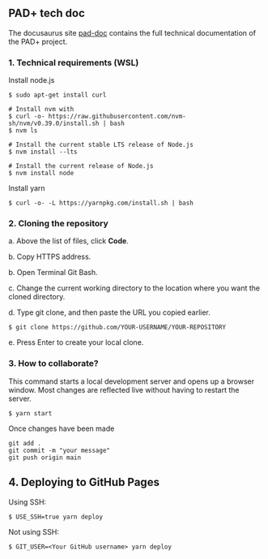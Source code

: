 ## PAD+ tech doc

The docusaurus site [pad-doc](https://e-pshad.github.io/pad-doc/) contains the full technical documentation of the PAD+ project.


### 1. Technical requirements (WSL)

Install node.js
```
$ sudo apt-get install curl

# Install nvm with
$ curl -o- https://raw.githubusercontent.com/nvm-sh/nvm/v0.39.0/install.sh | bash
$ nvm ls

# Install the current stable LTS release of Node.js
$ nvm install --lts

# Install the current release of Node.js
$ nvm install node
```

Install yarn
```
$ curl -o- -L https://yarnpkg.com/install.sh | bash
```

### 2. Cloning the repository

a. Above the list of files, click **Code**.

b. Copy HTTPS address.

b. Open Terminal Git Bash.

c. Change the current working directory to the location where you want the cloned directory.

d. Type git clone, and then paste the URL you copied earlier.
```
$ git clone https://github.com/YOUR-USERNAME/YOUR-REPOSITORY
```

e. Press Enter to create your local clone.


### 3. How to collaborate?

This command starts a local development server and opens up a browser window. Most changes are reflected live without having to restart the server.
```
$ yarn start
```

Once changes have been made
```
git add .
git commit -m "your message"
git push origin main
```

## 4. Deploying to GitHub Pages

Using SSH:

```
$ USE_SSH=true yarn deploy
```

Not using SSH:

```
$ GIT_USER=<Your GitHub username> yarn deploy
```